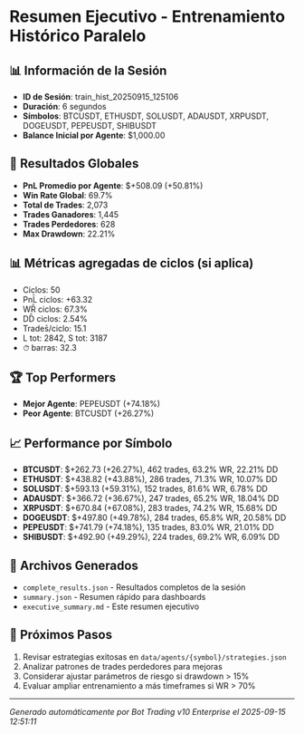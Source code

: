 # Resumen Ejecutivo - Entrenamiento Histórico Paralelo

## 📊 Información de la Sesión
- **ID de Sesión**: train_hist_20250915_125106
- **Duración**: 6 segundos
- **Símbolos**: BTCUSDT, ETHUSDT, SOLUSDT, ADAUSDT, XRPUSDT, DOGEUSDT, PEPEUSDT, SHIBUSDT
- **Balance Inicial por Agente**: $1,000.00

## 🎯 Resultados Globales
- **PnL Promedio por Agente**: $+508.09 (+50.81%)
- **Win Rate Global**: 69.7%
- **Total de Trades**: 2,073
- **Trades Ganadores**: 1,445
- **Trades Perdedores**: 628
- **Max Drawdown**: 22.21%

## 📊 Métricas agregadas de ciclos (si aplica)
- Ciclos: 50
- PnL̄ ciclos: +63.32
- WR̄ ciclos: 67.3%
- DD̄ ciclos: 2.54%
- Trades̄/ciclo: 15.1
- L tot: 2842, S tot: 3187
- ⏱̄ barras: 32.3


## 🏆 Top Performers
- **Mejor Agente**: PEPEUSDT (+74.18%)
- **Peor Agente**: BTCUSDT (+26.27%)

## 📈 Performance por Símbolo
- **BTCUSDT**: $+262.73 (+26.27%), 462 trades, 63.2% WR, 22.21% DD
- **ETHUSDT**: $+438.82 (+43.88%), 286 trades, 71.3% WR, 10.07% DD
- **SOLUSDT**: $+593.13 (+59.31%), 152 trades, 81.6% WR, 6.78% DD
- **ADAUSDT**: $+366.72 (+36.67%), 247 trades, 65.2% WR, 18.04% DD
- **XRPUSDT**: $+670.84 (+67.08%), 283 trades, 74.2% WR, 15.68% DD
- **DOGEUSDT**: $+497.80 (+49.78%), 284 trades, 65.8% WR, 20.58% DD
- **PEPEUSDT**: $+741.79 (+74.18%), 135 trades, 83.0% WR, 21.01% DD
- **SHIBUSDT**: $+492.90 (+49.29%), 224 trades, 69.2% WR, 6.09% DD

## 📁 Archivos Generados
- `complete_results.json` - Resultados completos de la sesión
- `summary.json` - Resumen rápido para dashboards
- `executive_summary.md` - Este resumen ejecutivo

## 🎯 Próximos Pasos
1. Revisar estrategias exitosas en `data/agents/{symbol}/strategies.json`
2. Analizar patrones de trades perdedores para mejoras
3. Considerar ajustar parámetros de riesgo si drawdown > 15%
4. Evaluar ampliar entrenamiento a más timeframes si WR > 70%

---
*Generado automáticamente por Bot Trading v10 Enterprise el 2025-09-15 12:51:11*
